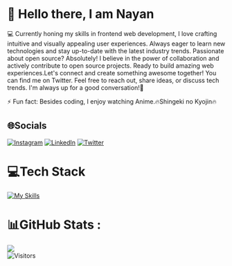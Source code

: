 # :wave: Hello there, I am <b>Nayan</b>


💻 Currently honing my skills in frontend web development, I love crafting intuitive and visually appealing user experiences. Always eager to learn new technologies and stay up-to-date with the latest industry trends. Passionate about open source? Absolutely! I believe in the power of collaboration and actively contribute to open source projects. Ready to build amazing web experiences.Let's connect and create something awesome together! You can find me on Twitter. Feel free to reach out, share ideas, or discuss tech trends. I'm always up for a good conversation!🚀

⚡ Fun fact: Besides coding, I enjoy watching Anime.🔥Shingeki no Kyojin🔥



## 🌐Socials
[![Instagram](https://img.shields.io/badge/Instagram-%23E4405F.svg?logo=Instagram&logoColor=white)](https://www.instagram.com/_nayan.dey_/)
[![LinkedIn](https://img.shields.io/badge/LinkedIn-%230077B5.svg?logo=linkedin&logoColor=white)](https://www.linkedin.com/in/nayan-dey-b4974a235/)
[![Twitter](https://img.shields.io/badge/Twitter-%231DA1F2.svg?logo=Twitter&logoColor=white)](https://twitter.com/NayanJpg)

# 💻Tech Stack
[![My Skills](https://skillicons.dev/icons?i=html,css,js,tailwind,react,nextjs,typescript,git,vercel&theme=dark)](https://skillicons.dev)

# 📊GitHub Stats :
![](https://github-readme-stats.vercel.app/api?username=nayan-dey&theme=tokyonight&hide_border=true&include_all_commits=false&count_private=true)<br/>
![Visitors](https://api.visitorbadge.io/api/visitors?path=https%3A%2F%2Fgithub.com%2Fnayan-dey&countColor=%23263759)
